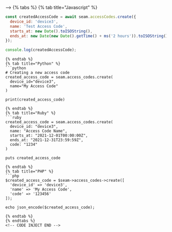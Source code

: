 
-->
{% tabs %}
{% tab title="Javascript" %}
```javascript
const createdAccessCode = await seam.accessCodes.create({
  device_id: 'device3',
  name: 'Test Access Code',
  starts_at: new Date().toISOString(),
  ends_at: new Date(new Date().getTime() + ms('2 hours')).toISOString()
});

console.log(createdAccessCode);
```
```
{% endtab %}
{% tab title="Python" %}
```python
# Creating a new access code
created_access_code = seam.access_codes.create(
  device_id="device3",
  name="My Access Code"
)

print(created_access_code)
```
```
{% endtab %}
{% tab title="Ruby" %}
```ruby
created_access_code = seam.access_codes.create(
  device_id: "device3",
  name: "Access Code Name",
  starts_at: "2021-12-01T00:00:00Z",
  ends_at: "2021-12-31T23:59:59Z",
  code: "1234"
)

puts created_access_code
```
```
{% endtab %}
{% tab title="PHP" %}
```php
$created_access_code = $seam->access_codes->create([
  'device_id' => 'device3',
  'name' => 'My Access Code',
  'code' => '123456'
]);

echo json_encode($created_access_code);
```
```
{% endtab %}
{% endtabs %}
<!-- CODE INJECT END -->